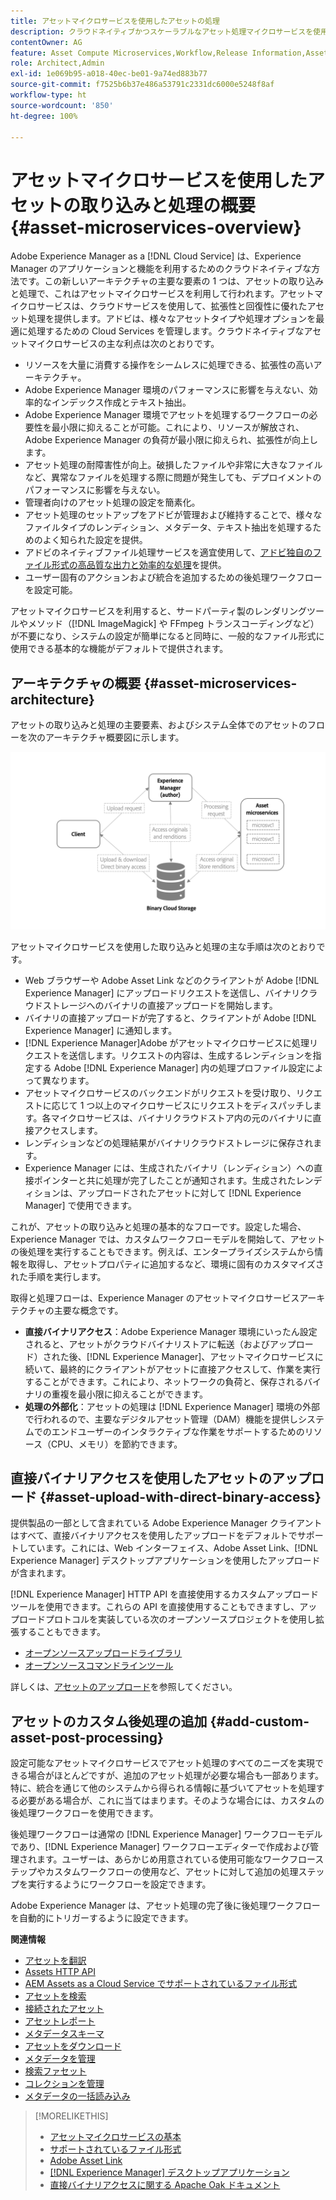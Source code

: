 ```yaml
---
title: アセットマイクロサービスを使用したアセットの処理
description: クラウドネイティブかつスケーラブルなアセット処理マイクロサービスを使用して、デジタルアセットを処理します。
contentOwner: AG
feature: Asset Compute Microservices,Workflow,Release Information,Asset Processing
role: Architect,Admin
exl-id: 1e069b95-a018-40ec-be01-9a74ed883b77
source-git-commit: f7525b6b37e486a53791c2331dc6000e5248f8af
workflow-type: ht
source-wordcount: '850'
ht-degree: 100%

---
```


# アセットマイクロサービスを使用したアセットの取り込みと処理の概要 {#asset-microservices-overview}

Adobe Experience Manager as a [!DNL Cloud Service] は、Experience Manager のアプリケーションと機能を利用するためのクラウドネイティブな方法です。この新しいアーキテクチャの主要な要素の 1 つは、アセットの取り込みと処理で、これはアセットマイクロサービスを利用して行われます。アセットマイクロサービスは、クラウドサービスを使用して、拡張性と回復性に優れたアセット処理を提供します。アドビは、様々なアセットタイプや処理オプションを最適に処理するための Cloud Services を管理します。クラウドネイティブなアセットマイクロサービスの主な利点は次のとおりです。

* リソースを大量に消費する操作をシームレスに処理できる、拡張性の高いアーキテクチャ。
* Adobe Experience Manager 環境のパフォーマンスに影響を与えない、効率的なインデックス作成とテキスト抽出。
* Adobe Experience Manager 環境でアセットを処理するワークフローの必要性を最小限に抑えることが可能。これにより、リソースが解放され、Adobe Experience Manager の負荷が最小限に抑えられ、拡張性が向上します。
* アセット処理の耐障害性が向上。破損したファイルや非常に大きなファイルなど、異常なファイルを処理する際に問題が発生しても、デプロイメントのパフォーマンスに影響を与えない。
* 管理者向けのアセット処理の設定を簡素化。
* アセット処理のセットアップをアドビが管理および維持することで、様々なファイルタイプのレンディション、メタデータ、テキスト抽出を処理するためのよく知られた設定を提供。
* アドビのネイティブファイル処理サービスを適宜使用して、[アドビ独自のファイル形式の高品質な出力と効率的な処理](file-format-support.md)を提供。
* ユーザー固有のアクションおよび統合を追加するための後処理ワークフローを設定可能。

アセットマイクロサービスを利用すると、サードパーティ製のレンダリングツールやメソッド（[!DNL ImageMagick] や FFmpeg トランスコーディングなど）が不要になり、システムの設定が簡単になると同時に、一般的なファイル形式に使用できる基本的な機能がデフォルトで提供されます。

## アーキテクチャの概要 {#asset-microservices-architecture}

アセットの取り込みと処理の主要要素、およびシステム全体でのアセットのフローを次のアーキテクチャ概要図に示します。

<!-- Proposed DRAFT diagram for asset microservices overview - see section "Asset processing - high-level diagram" in the PPTX deck

https://adobe-my.sharepoint.com/personal/gklebus_adobe_com/_layouts/15/guestaccess.aspx?guestaccesstoken=jexDC5ZnepXSt6dTPciH66TzckS1BPEfdaZuSgHugL8%3D&docid=2_1ec37f0bd4cc74354b4f481cd420e07fc&rev=1&e=CdgElS
-->

![アセットマイクロサービスを使用したアセットの取り込みと処理](assets/asset-microservices-overview.png "アセットマイクロサービスを使用したアセットの取り込みと処理")

アセットマイクロサービスを使用した取り込みと処理の主な手順は次のとおりです。

* Web ブラウザーや Adobe Asset Link などのクライアントが Adobe [!DNL Experience Manager] にアップロードリクエストを送信し、バイナリクラウドストレージへのバイナリの直接アップロードを開始します。
* バイナリの直接アップロードが完了すると、クライアントが Adobe [!DNL Experience Manager] に通知します。
* [!DNL Experience Manager]Adobe がアセットマイクロサービスに処理リクエストを送信します。リクエストの内容は、生成するレンディションを指定する Adobe [!DNL Experience Manager] 内の処理プロファイル設定によって異なります。
* アセットマイクロサービスのバックエンドがリクエストを受け取り、リクエストに応じて 1 つ以上のマイクロサービスにリクエストをディスパッチします。各マイクロサービスは、バイナリクラウドストア内の元のバイナリに直接アクセスします。
* レンディションなどの処理結果がバイナリクラウドストレージに保存されます。
* Experience Manager には、生成されたバイナリ（レンディション）への直接ポインターと共に処理が完了したことが通知されます。生成されたレンディションは、アップロードされたアセットに対して [!DNL Experience Manager] で使用できます。

これが、アセットの取り込みと処理の基本的なフローです。設定した場合、Experience Manager では、カスタムワークフローモデルを開始して、アセットの後処理を実行することもできます。例えば、エンタープライズシステムから情報を取得し、アセットプロパティに追加するなど、環境に固有のカスタマイズされた手順を実行します。

取得と処理フローは、Experience Manager のアセットマイクロサービスアーキテクチャの主要な概念です。

* **直接バイナリアクセス**：Adobe Experience Manager 環境にいったん設定されると、アセットがクラウドバイナリストアに転送（およびアップロード）された後、[!DNL Experience Manager]、アセットマイクロサービスに続いて、最終的にクライアントがアセットに直接アクセスして、作業を実行することができます。これにより、ネットワークの負荷と、保存されるバイナリの重複を最小限に抑えることができます。
* **処理の外部化**：アセットの処理は [!DNL Experience Manager] 環境の外部で行われるので、主要なデジタルアセット管理（DAM）機能を提供しシステムでのエンドユーザーのインタラクティブな作業をサポートするためのリソース（CPU、メモリ）を節約できます。

## 直接バイナリアクセスを使用したアセットのアップロード {#asset-upload-with-direct-binary-access}

提供製品の一部として含まれている Adobe Experience Manager クライアントはすべて、直接バイナリアクセスを使用したアップロードをデフォルトでサポートしています。これには、Web インターフェイス、Adobe Asset Link、[!DNL Experience Manager] デスクトップアプリケーションを使用したアップロードが含まれます。

[!DNL Experience Manager] HTTP API を直接使用するカスタムアップロードツールを使用できます。これらの API を直接使用することもできますし、アップロードプロトコルを実装している次のオープンソースプロジェクトを使用し拡張することもできます。

* [オープンソースアップロードライブラリ](https://github.com/adobe/aem-upload)
* [オープンソースコマンドラインツール](https://github.com/adobe/aio-cli-plugin-aem)

詳しくは、[アセットのアップロード](add-assets.md)を参照してください。

## アセットのカスタム後処理の追加 {#add-custom-asset-post-processing}

設定可能なアセットマイクロサービスでアセット処理のすべてのニーズを実現できる場合がほとんどですが、追加のアセット処理が必要な場合も一部あります。特に、統合を通じて他のシステムから得られる情報に基づいてアセットを処理する必要がある場合が、これに当てはまります。そのような場合には、カスタムの後処理ワークフローを使用できます。

後処理ワークフローは通常の [!DNL Experience Manager] ワークフローモデルであり、[!DNL Experience Manager] ワークフローエディターで作成および管理されます。ユーザーは、あらかじめ用意されている使用可能なワークフローステップやカスタムワークフローの使用など、アセットに対して追加の処理ステップを実行するようにワークフローを設定できます。

Adobe Experience Manager は、アセット処理の完了後に後処理ワークフローを自動的にトリガーするように設定できます。

<!-- TBD asgupta, Engg: Create some asset-microservices-data-flow-diagram.
-->

**関連情報**

* [アセットを翻訳](translate-assets.md)
* [Assets HTTP API](mac-api-assets.md)
* [AEM Assets as a Cloud Service でサポートされているファイル形式](file-format-support.md)
* [アセットを検索](search-assets.md)
* [接続されたアセット](use-assets-across-connected-assets-instances.md)
* [アセットレポート](asset-reports.md)
* [メタデータスキーマ](metadata-schemas.md)
* [アセットをダウンロード](download-assets-from-aem.md)
* [メタデータを管理](manage-metadata.md)
* [検索ファセット](search-facets.md)
* [コレクションを管理](manage-collections.md)
* [メタデータの一括読み込み](metadata-import-export.md)

>[!MORELIKETHIS]
>
>* [アセットマイクロサービスの基本](asset-microservices-configure-and-use.md)
>* [サポートされているファイル形式](file-format-support.md)
>* [Adobe Asset Link](https://helpx.adobe.com/jp/enterprise/using/adobe-asset-link.html)
>* [[!DNL Experience Manager] デスクトップアプリケーション](https://experienceleague.adobe.com/docs/experience-manager-desktop-app/using/introduction.html?lang=ja)
>* [直接バイナリアクセスに関する Apache Oak ドキュメント](https://jackrabbit.apache.org/oak/docs/features/direct-binary-access.html)
